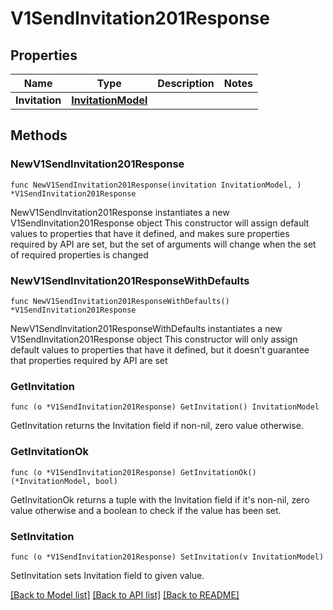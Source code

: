 # V1SendInvitation201Response

## Properties

Name | Type | Description | Notes
------------ | ------------- | ------------- | -------------
**Invitation** | [**InvitationModel**](InvitationModel.md) |  | 

## Methods

### NewV1SendInvitation201Response

`func NewV1SendInvitation201Response(invitation InvitationModel, ) *V1SendInvitation201Response`

NewV1SendInvitation201Response instantiates a new V1SendInvitation201Response object
This constructor will assign default values to properties that have it defined,
and makes sure properties required by API are set, but the set of arguments
will change when the set of required properties is changed

### NewV1SendInvitation201ResponseWithDefaults

`func NewV1SendInvitation201ResponseWithDefaults() *V1SendInvitation201Response`

NewV1SendInvitation201ResponseWithDefaults instantiates a new V1SendInvitation201Response object
This constructor will only assign default values to properties that have it defined,
but it doesn't guarantee that properties required by API are set

### GetInvitation

`func (o *V1SendInvitation201Response) GetInvitation() InvitationModel`

GetInvitation returns the Invitation field if non-nil, zero value otherwise.

### GetInvitationOk

`func (o *V1SendInvitation201Response) GetInvitationOk() (*InvitationModel, bool)`

GetInvitationOk returns a tuple with the Invitation field if it's non-nil, zero value otherwise
and a boolean to check if the value has been set.

### SetInvitation

`func (o *V1SendInvitation201Response) SetInvitation(v InvitationModel)`

SetInvitation sets Invitation field to given value.



[[Back to Model list]](../README.md#documentation-for-models) [[Back to API list]](../README.md#documentation-for-api-endpoints) [[Back to README]](../README.md)


